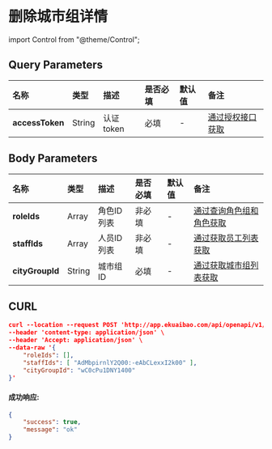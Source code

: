 # 删除城市组详情

import Control from "@theme/Control";

<Control
method="POST"
url="/api/openapi/v1/cityGroup/detail/delete"
/>

## Query Parameters

| 名称 | 类型 | 描述 | 是否必填 | 默认值 | 备注 |
| :--- | :--- | :--- | :--- |:--- | :--- |
| **accessToken** | String | 认证token | 必填 | - | [通过授权接口获取](/docs/open-api/getting-started/auth) |

## Body Parameters

| 名称 | 类型 | 描述 | 是否必填 | 默认值 | 备注 |
| :--- | :--- | :--- | :--- |:--- | :--- |
| **roleIds**     | Array  | 角色ID列表 | 非必填 | - | [通过查询角色组和角色获取](/docs/open-api/corporation/get-roles-group) |
| **staffIds**    | Array  | 人员ID列表 | 非必填 | - | [通过获取员工列表获取](/docs/open-api/corporation/get-all-staffs) |
| **cityGroupId** | String | 城市组ID   | 必填  | - | [通过获取城市组列表获取](/docs/open-api/city/get-city-group) |

## CURL
```json
curl --location --request POST 'http://app.ekuaibao.com/api/openapi/v1/cityGroup/detail/delete?accessToken=FsYc5j4FlclU00' \
--header 'content-type: application/json' \
--header 'Accept: application/json' \
--data-raw '{
    "roleIds": [],
    "staffIds": [ "AdMbpirnlY2Q00:-eAbCLexxI2k00" ],
    "cityGroupId": "wC0cPu1DNY1400"
}'
```

#### 成功响应:
```json
{
    "success": true,
    "message": "ok"
}
```
